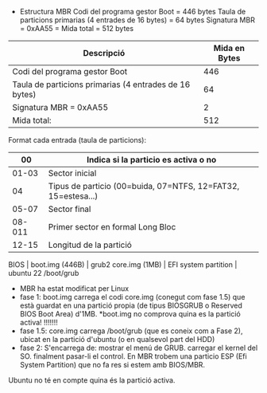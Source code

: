 - Estructura MBR
  Codi del programa gestor Boot = 446 bytes
  Taula de particions primarias (4 entrades de 16 bytes) = 64 bytes
  Signatura MBR = 0xAA55 = 
  Mida total = 512 bytes

| Descripció                                             | Mida en Bytes |
| ------------------------------------------------------ | ------------- |
| Codi del programa gestor Boot                          | 446           |
| Taula de particions primarias (4 entrades de 16 bytes) | 64            |
| Signatura MBR = 0xAA55                                 | 2             |
| Mida total:                                            | 512           |

Format cada entrada (taula de particions):

| 00     | Indica si la particio es activa o no                          |
| ------ | ------------------------------------------------------------- |
| 01-03  | Sector inicial                                                |
| 04     | Tipus de particio (00=buida, 07=NTFS, 12=FAT32, 15=estesa...) |
| 05-07  | Sector final                                                  |
| 08-011 | Primer sector en formal Long Bloc                             |
| 12-15  | Longitud de la partició                                       |

BIOS | boot.img (446B) | grub2 core.img (1MB) | EFI system partition | ubuntu 22 /boot/grub
- MBR ha estat modificat per Linux
- fase 1: boot.img carrega el codi core.img (conegut com fase 1.5) que està guardat en una partició propia (de tipus BIOSGRUB o Reserved BIOS Boot Area) d'1MB.
	*boot.img no comprova quina es la partició activa! !!!!!!!
- fase 1.5: core.img carrega /boot/grub (que es coneix com a Fase 2), ubicat en la partició d'ubuntu (o en qualsevol part del HDD)
- fase 2: S'encarrega de:
  mostrar el menú de GRUB.
  carregar el kernel del SO.
  finalment pasar-li el control.
En MBR trobem una particio ESP (Efi System Partition) que no fa res si estem amb BIOS/MBR.

Ubuntu no té en compte quina és la partició activa.

